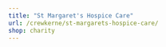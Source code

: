```yaml
---
title: "St Margaret's Hospice Care"
url: /crewkerne/st-margarets-hospice-care/
shop: charity
---
```

